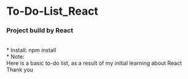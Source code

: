 # To-Do-List_React
<h3>Project build by React</h3></br>
* Install: npm install <br>
* Note: </br>
Here is a basic to-do list, as a result of my initial learning about React </br>
Thank you</br>


